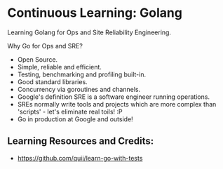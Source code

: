 # Continuous Learning: Golang

Learning Golang for Ops and Site Reliability Engineering. 

Why Go for Ops and SRE? 

* Open Source.
* Simple, reliable and efficient. 
* Testing, benchmarking and profiling built-in.
* Good standard libraries.
* Concurrency via goroutines and channels.
* Google's definition SRE is a software engineer running operations. 
* SREs normally write tools and projects which are more complex than 'scripts' - let's eliminate real toils! :P
* Go in production at Google and outside!

## Learning Resources and Credits:

* https://github.com/quii/learn-go-with-tests

